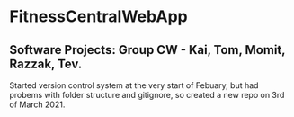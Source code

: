 # FitnessCentralWebApp
Software Projects: Group CW - Kai, Tom, Momit, Razzak, Tev.
-----------------------------------------------------------
Started version control system at the very start of Febuary, but had probems with folder structure and gitignore, so created a new repo on 3rd of March 2021.
